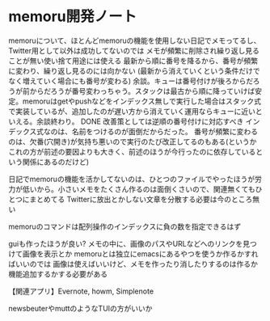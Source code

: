 memoru開発ノート
=========
memoruについて、ほとんどmemoruの機能を使用しない日記でメモってるし、Twitter用として以外は成功してないのでは
メモが頻繁に削除され繰り返し見ることが無い使い捨て用途には使える
最新から順に番号を降るから、番号が頻繁に変わり、繰り返し見るのには向かない
(最新から消えていくという条件だけでなく増えていく場合にも番号が変わる)
余談。キューは番号付けが後ろからだろうが前からだろうが番号変わっちゃう。スタックは最古から順に降っていけば安定。memoruはgetやpushなどをインデックス無しで実行した場合はスタック式で実装しているが、追加したのが遅い方から消えていく運用ならキューに近いといえる。余談終わり。
DONE 改善策としては逆順の番号付けに対応すべき
インデックス式なのは、名前をつけるのが面倒だからだった。
番号が頻繁に変わるのは、欠番(穴開き)が気持ち悪いので実行のたび改正してるのもある(というかこれの方が前述の要因よりも大きく、前述のほうが今行ったのに依存しているという関係にあるのだけど)

<!--今書いてる日記からそれぞれの日のものを個別のメモにするプログラムを書いたらどうか。
それでまたChangelogに変換したりして、あとメモ体系を統合したりする機能を作使するのもいいかもしれない

ChangelogってVimではサポート無いの-->

日記でmemoruの機能を活かしてないのは、ひとつのファイルでやったほうが労力が低いから。小さいメモをたくさん作るのは面倒くさいので、関連無くてもひとつにまとめてる
Twitterに放出とかしない文章を分散する必要は今のところ無い
<!--これの解決策はChangelogと相互に変換するのが良いと思う
gitと連携することで、どれが更新されてるか、差分などが分かり、誤って削除することを防げる
Changelogとmemoru_orderとの差分もわかると良い-->

memoruのコマンドは配列操作のインデックスに負の数を指定できるはず

guiも作ったほうが良い?
メモの中に、画像のパスやURLなどへのリンクを見つけて画像を表示とか
memoruとは独立にemacsにあるやつを使うか作るかすればいいのでは
画像は使えばいいけど、メモを作ったり消したりするのは作るか機能追加するかする必要がある

【関連アプリ】Evernote, howm, Simplenote


newsbeuterやmuttのようなTUIの方がいいか
